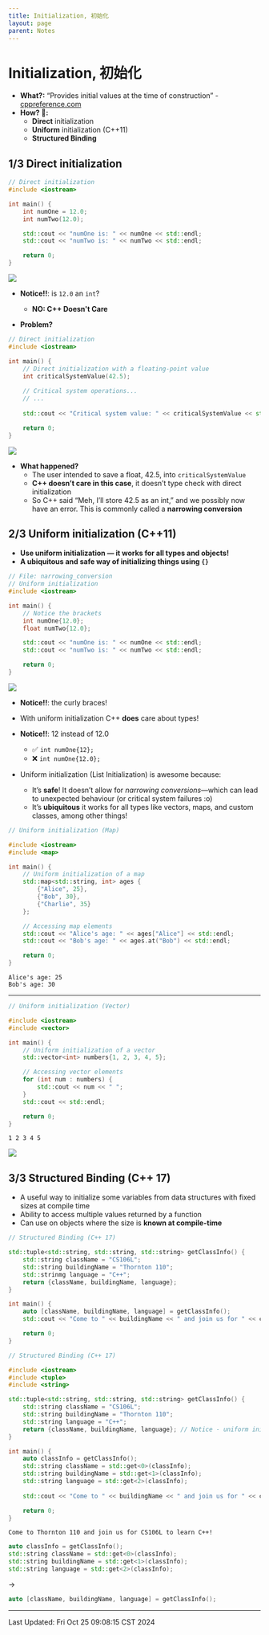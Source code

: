 ```yaml
---
title: Initialization, 初始化
layout: page
parent: Notes
---
```


# Initialization, 初始化

- **What?:** “Provides initial values at the time of construction” - [cppreference.com](https://en.cppreference.com/w/cpp/language/initialization)
- **How? 🤔:**
	- **Direct** initialization
	- **Uniform** initialization (C++11)
	- **Structured Binding**

## 1/3 Direct initialization

```cpp
// Direct initialization
#include <iostream>

int main() {
	int numOne = 12.0;
	int numTwo(12.0);

	std::cout << "numOne is: " << numOne << std::endl;
	std::cout << "numTwo is: " << numTwo << std::endl;

	return 0;
}
```

![](attachments/Pasted%20image%2020241025084541.png)

- **Notice!!**: is `12.0` an `int`?
	- **NO: C++ Doesn't Care**

- **Problem?** 

```cpp
// Direct initialization
#include <iostream>

int main() {
    // Direct initialization with a floating-point value
    int criticalSystemValue(42.5);
    
    // Critical system operations...
    // ...
    
    std::cout << "Critical system value: " << criticalSystemValue << std::endl;

	return 0;
}
```

![](attachments/Pasted%20image%2020241025084801.png)

- **What happened?**
	- The user intended to save a float, 42.5, into `criticalSystemValue`
	- **C++ doesn’t care in this case**, it doesn’t type check with direct initialization
	- So C++ said “Meh, I’ll store 42.5 as an int,” and we possibly now have an error. This is commonly called a **narrowing conversion**

## 2/3 Uniform initialization (C++11)

- **Use uniform initialization — it works for all types and objects!**
- **A ubiquitous and safe way of initializing things using `{}`**

```cpp
// File: narrowing_conversion
// Uniform initialization
#include <iostream>

int main() {
	// Notice the brackets
	int numOne{12.0};
	float numTwo{12.0};

	std::cout << "numOne is: " << numOne << std::endl;
	std::cout << "numTwo is: " << numTwo << std::endl;

	return 0;
}
```

![](attachments/Pasted%20image%2020241025085153.png)

- **Notice!!**: the curly braces!
- With uniform initialization C++ **does** care about types!
- **Notice!!**: 12 instead of 12.0
	- ✅ `int numOne{12};`
	- ❌ `int numOne{12.0};`

- Uniform initialization (List Initialization) is awesome because:
	- It’s **safe**! It doesn’t allow for *narrowing conversions*—which can lead to unexpected behaviour (or critical system failures :o)
	- It’s **ubiquitous** it works for all types like vectors, maps, and custom classes, among other things!

```cpp
// Uniform initialization (Map) 

#include <iostream>
#include <map>

int main() {
	// Uniform initialization of a map
	std::map<std::string, int> ages {
		{"Alice", 25},
		{"Bob", 30},
		{"Charlie", 35}
	};

	// Accessing map elements
	std::cout << "Alice's age: " << ages["Alice"] << std::endl;
	std::cout << "Bob's age: " << ages.at("Bob") << std::endl;

	return 0;
}
```

```
Alice's age: 25
Bob's age: 30
```

---

```cpp
// Uniform initialization (Vector)

#include <iostream>
#include <vector>

int main() {
	// Uniform initialization of a vector
	std::vector<int> numbers{1, 2, 3, 4, 5};

	// Accessing vector elements
	for (int num : numbers) {
		std::cout << num << " ";
	}
	std::cout << std::endl;

	return 0;
}
```

```
1 2 3 4 5
```

![](attachments/03_Initialization&References-034.png)

## 3/3 Structured Binding (C++ 17)

- A useful way to initialize some variables from data structures with fixed sizes at compile time
- Ability to access multiple values returned by a function
- Can use on objects where the size is **known at compile-time**

```cpp
// Structured Binding (C++ 17)

std::tuple<std::string, std::string, std::string> getClassInfo() {
	std::string className = "CS106L";
	std::string buildingName = "Thornton 110";
	std::strinmg language = "C++";
	return {className, buildingName, language};
}

int main() {
	auto [className, buildingName, language] = getClassInfo();
	std::cout << "Come to " << buildingName << " and join us for " << className << " to learn " << language << "!" << std::endl;

	return 0;
}
```

```cpp
// Structured Binding (C++ 17)

#include <iostream>
#include <tuple>
#include <string>

std::tuple<std::string, std::string, std::string> getClassInfo() {
	std::string className = "CS106L";
	std::string buildingName = "Thornton 110";
	std::string language = "C++";
	return {className, buildingName, language}; // Notice - uniform initialization
}

int main() {
    auto classInfo = getClassInfo();
    std::string className = std::get<0>(classInfo);
    std::string buildingName = std::get<1>(classInfo);
    std::string language = std::get<2>(classInfo);
    
	std::cout << "Come to " << buildingName << " and join us for " << className << " to learn " << language << "!" << std::endl;

	return 0;
}
```

```
Come to Thornton 110 and join us for CS106L to learn C++!
```

```cpp
auto classInfo = getClassInfo();
std::string className = std::get<0>(classInfo);
std::string buildingName = std::get<1>(classInfo);
std::string language = std::get<2>(classInfo);
```

->

```cpp
auto [className, buildingName, language] = getClassInfo();
```

---

Last Updated: Fri Oct 25 09:08:15 CST 2024

